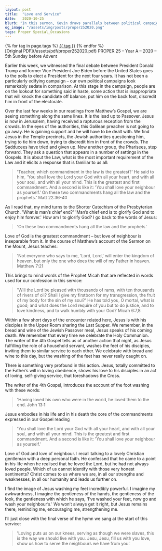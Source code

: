 ```yaml
---
layout: post
title:  "Love and Service"
date:   2020-10-25
blurb: "In this sermon, Kevin draws parallels between political campaigns and the challenges Jesus faced from authorities. He emphasizes the greatest commandments: to love God and love our neighbor, as reflected in Jesus' teachings and actions. The sermon concludes with a call to embody these commandments through loving, self-giving service, inspired by Jesus washing the disciples' feet."
og_image: "/assets/img/posts/proper252020.png"
tags: Proper Special_Occasions
---    
```

<div class="tag-pills">
    {% for tag in page.tags %}
    <a href="{{ site.baseurl }}/tag/{{ tag | slugify }}" class="tag-pill">{{ tag }}</a>
    {% endfor %}
</div>
[Original PDF](/assets/pdf/proper252020.pdf)
PROPER 25 – Year A – 2020 – 5th Sunday before Advent

Earlier this week, we witnessed the final debate between President Donald Trump and former Vice President Joe Biden before the United States goes to the polls to elect a President for the next four years. It has not been a particularly edifying campaign – our own political campaigns look remarkably sedate in comparison. At this stage in the campaign, people are on the lookout for something said in haste, some action that is inappropriate that will knock the candidate off balance, put him on the back foot, discredit him in front of the electorate.

Over the last few weeks in our readings from Matthew’s Gospel, we are seeing something along the same lines. It is the lead up to Passover. Jesus is now in Jerusalem, having received a rapturous reception from the crowds. In the eyes of the authorities, this Galilean preacher is not going to go away. He is gaining support and he will have to be dealt with. We find Jesus in the Temple precincts, the Jewish authorities questioning him, trying to tie him down, trying to discredit him in front of the crowds. The Sadducees have tried and given up. Now another group, the Pharisees, step forward. They ask a question that appears in a number of settings in the Gospels. It is about the Law, what is the most important requirement of the Law and it elicits a response that is familiar to us all:

> 'Teacher, which commandment in the law is the greatest?' He said to him, 'You shall love the Lord your God with all your heart, and with all your soul, and with all your mind. This is the greatest and first commandment. And a second is like it: 'You shall love your neighbour as yourself.' On these two commandments hang all the law and the prophets.' Matt 22:36-40

As I read that, my mind turns to the Shorter Catechism of the Presbyterian Church. 'What is man’s chief end?' 'Man’s chief end is to glorify God and to enjoy him forever.' How am I to glorify God? I go back to the words of Jesus:

> 'On these two commandments hang all the law and the prophets.'

Love of God is the greatest commandment – but love of neighbour is inseparable from it. In the course of Matthew’s account of the Sermon on the Mount, Jesus teaches:

> 'Not everyone who says to me, 'Lord, Lord,' will enter the kingdom of heaven, but only the one who does the will of my Father in heaven. Matthew 7:21

This brings to mind words of the Prophet Micah that are reflected in words used for our confession in this service:

> 'Will the Lord be pleased with thousands of rams, with ten thousands of rivers of oil? Shall I give my firstborn for my transgression, the fruit of my body for the sin of my soul?' He has told you, O mortal, what is good; and what does the Lord require of you but to do justice, and to love kindness, and to walk humbly with your God? Micah 6:7,8

Within a few short days of the encounter related here, Jesus is with his disciples in the Upper Room sharing the Last Supper. We remember, in the bread and wine of the Jewish Passover meal, Jesus speaks of his coming death. We remember that every time we celebrate the Holy Communion. The writer of the 4th Gospel tells us of another action that night, as Jesus fulfilling the role of a household servant, washes the feet of his disciples, inviting them to similar service to each other. We celebrate with bread and wine to this day, but the washing of the feet has never really caught on.

There is something very profound in this action. Jesus, totally committed to the Father’s will in loving obedience, shows his love to his disciples in an act of loving, self-giving service, that foreshadows the Cross.

The writer of the 4th Gospel, introduces the account of the foot washing with these words:

> 'Having loved his own who were in the world, he loved them to the end. John 13:1

Jesus embodies in his life and in his death the core of the commandments expressed in our Gospel reading

> 'You shall love the Lord your God with all your heart, and with all your soul, and with all your mind. This is the greatest and first commandment. And a second is like it: 'You shall love your neighbour as yourself.'

Love of God and love of neighbour. I recall talking to a lovely Christian gentleman with a deep personal faith. He confessed that he came to a point in his life when he realised that he loved the Lord, but he had not always loved people. Which of us cannot identify with those very honest sentiments? Christ comes to us where we are, in all our strengths and weaknesses, in all our humanity and leads us further on.

I find the image of Jesus washing my feet incredibly powerful. I imagine my awkwardness, I imagine the gentleness of the hands, the gentleness of the look, the gentleness with which he says, 'I’ve washed your feet, now go and wash your neighbour’s.' We won’t always get it right, but Jesus remains there, reminding me, encouraging me, strengthening me.

I’ll just close with the final verse of the hymn we sang at the start of this service:

> 'Loving puts us on our knees, serving as though we were slaves, this is the way we should live with you. Jesu, Jesu, fill us with you love, show us how to serve the neighbours we have from you.'
